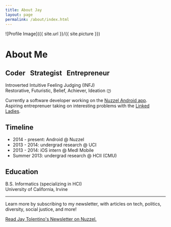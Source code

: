 ```yaml
---
title: About Jay
layout: page
permalink: /about/index.html
---
```

![Profile Image]({{ site.url }}/{{ site.picture }})

<h1>About Me</h1>
<h2>Coder  &nbsp;  Strategist  &nbsp;  Entrepreneur</h2>

Introverted Intuitive Feeling Judging (INFJ)<br />
Restorative, Futuristic, Belief, Achiever, Ideation <small>([?](http://www.tomrath.org/book/strengthsfinder/))</small>


Currently a software developer working on the [Nuzzel Android
app](https://play.google.com/store/apps/details?id=com.nuzzel.android). 
Aspiring entreprenuer taking on interesting problems with the 
[Linked Ladies](http://linkedladies.com/).

<h2>Timeline</h2>

* <span class="evidence">2014 - present: Android @ Nuzzel</span>
* 2013 - 2014: undergrad research @ UCI
* 2013 - 2014: iOS intern @ Medl Mobile
* Summer 2013: undergrad research @ HCII (CMU)

<h2>Education</h2>
B.S. Informatics (specializing in HCI)<br />
University of California, Irvine

- - -

Learn more by subscribing to my newsletter, with articles on tech, politics, diversity, social justice, and more!

<div class="nuzzel-subscription-widget" data-username="heyyyjay"><a href="https://nuzzel.com/heyyyjay" target="_blank">Read Jay Tolentino's Newsletter on Nuzzel.</a></div>
<script>!function(d,s,id){var js,fjs=d.getElementsByTagName(s)[0],p=/^http:/.test(d.location)?'http':'https';if(!d.getElementById(id)){js=d.createElement(s);js.id=id;js.src=p+'://nuzzel.com/static/scripts/widget.js';fjs.parentNode.insertBefore(js,fjs);}}(document,'script','nuzzel-subscription-widget-js');</script>